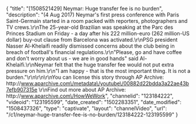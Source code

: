 {
    "title": "[1508521429] Neymar: Huge transfer fee is no burden",
    "description": "(4 Aug 2017) Neymar's first press conference with Paris Saint-Germain started in a room packed with reporters, photographers and TV crews.\r\nThe 25-year-old Brazilian was speaking at the Parc des Princes Stadium on Friday - a day after his 222 million-euro (262 million-US dollar) buy-out clause from Barcelona was activated.\r\nPSG president Nasser Al-Khelaifi readily dismissed concerns about the club being in breach of football's financial regulations.\r\n\"Please, go and have coffee and don't worry about us - we are in good hands\" said Al-Khelaifi.\r\nNeymar felt that the huge transfer fee would not put extra pressure on him.\r\n\"I am happy - that is the most important thing. It is not a burden.\"\r\n\r\n\r\nYou can license this story through AP Archive: http:\/\/www.aparchive.com\/metadata\/youtube\/00882d22bdda3a22ae43b7efb907315e \r\nFind out more about AP Archive: http:\/\/www.aparchive.com\/HowWeWork",
    "channelid": "123184222",
    "videoid": "123195599",
    "date_created": "1502283351",
    "date_modified": "1508437326",
    "type": "captivate",
    "layout": "channelVideo",
    "url": "\/c1\/neymar-huge-transfer-fee-is-no-burden\/123184222-123195599"
}